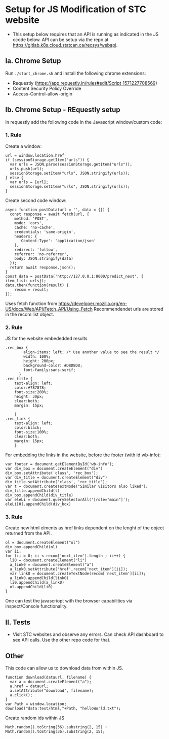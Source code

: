 # Setup for JS Modification of STC website

* This setup below requires that an API is running as indicated in the JS
ccode below. API can be setup via the repo at https://gitlab.k8s.cloud.statcan.ca/recsys/webapi.


## Ia. Chrome Setup

Run `./start_chrome.sh` and install the following chrome extensions:

* Requestly (https://app.requestly.in/rules#edit/Script_1571227708569)
* Content Security Policy Override
* Access-Control-allow-origin

## Ib. Chrome Setup - REquestly setup

In requestly add the following code in the Javascript window/custom code:

### 1. Rule

Create a window:
```
url = window.location.href
if (sessionStorage.getItem("urls")) {
  var urls = JSON.parse(sessionStorage.getItem("urls"));
  urls.push(url);
  sessionStorage.setItem("urls", JSON.stringify(urls));
} else {
  var urls = [url];
  sessionStorage.setItem("urls", JSON.stringify(urls));
}
```
Create second code window:
```
async function postData(url = '', data = {}) {
  const response = await fetch(url, {
    method: 'POST',
    mode: 'cors',
    cache: 'no-cache',
    credentials: 'same-origin',
    headers: {
      'Content-Type': 'application/json'
    },
    redirect: 'follow',
    referrer: 'no-referrer',
    body: JSON.stringify(data)
  });
  return await response.json();
}
const data = postData('http://127.0.0.1:8000/predict_next', { item_list: urls});
data.then(function(result) { 
    recom = result; 
});
```
Uses fetch function from https://developer.mozilla.org/en-US/docs/Web/API/Fetch_API/Using_Fetch
Recommendendet urls are stored in the recom list object.

### 2. Rule


JS for the website embededded results
```
.rec_box {
        align-items: left; /* Use another value to see the result */
        width: 100%;
        height: 200px;
        background-color: #D8D8D8;
    	font-family:sans-serif;
      }
.rec_title {
    text-align: left;
    color:#787878;
    font-size:200%;
	height: 30px;
  	clear:both;
	margin: 15px;

    }
.rec_link {
    text-align: left;
    color:black;
    font-size:100%;
  	clear:both;
    margin: 15px;
    }

```

For embedding the links in the website, before the footer (with id wb-info):
```
var footer = document.getElementById('wb-info');
var div_box = document.createElement("div")
div_box.setAttribute('class', 'rec_box');
var div_title = document.createElement("div")
div_title.setAttribute('class', 'rec_title');
var t = document.createTextNode("Similar visitors also liked");  
div_title.appendChild(t)
div_box.appendChild(div_title)
var eleLi = document.querySelectorAll('[role="main"]');  
eleLi[0].appendChild(div_box)
```

### 3. Rule

Create new html elments as href links dependent on the lenght
of the object returned from the API.

```
ol = document.createElement("ol")
div_box.appendChild(ol)
var ii;
for (ii = 0; ii < recom['next_item'].length ; ii++) {
  li0 = document.createElement("li")
  a_link0 = document.createElement("a")
  a_link0.setAttribute('href',recom['next_item'][ii]);
  var link0 = document.createTextNode(recom['next_item'][ii]);  
  a_link0.appendChild(link0)
  li0.appendChild(a_link0) 
  ol.appendChild(li0)
}
```


One can test the javascriopt with the browser 
capabilities via inspect/Console functionality.

## II. Tests
* Visit STC websites and observe any errors. Can check API dashboard to see API calls. 
Use the other repo code for that.

## Other

This code can allow us to download data from  within JS.

```
function download(dataurl, filename) {
  var a = document.createElement("a");
  a.href = dataurl;
  a.setAttribute("download", filename);
  a.click();
}
var Path = window.location;
download("data:text/html,"+Path, "helloWorld.txt");
```

Create random ids within JS

```
Math.random().toString(36).substring(2, 15) + Math.random().toString(36).substring(2, 15);
```